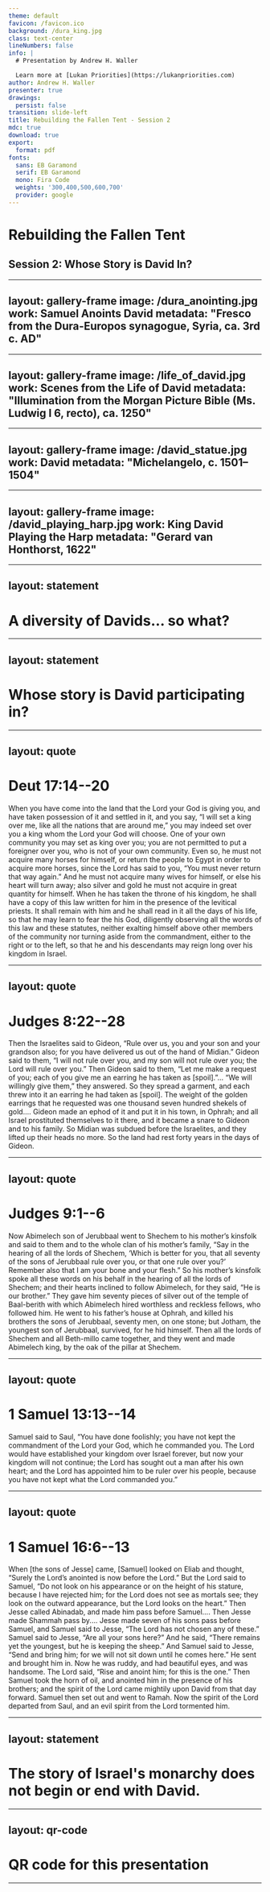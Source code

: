 ```yaml
---
theme: default
favicon: /favicon.ico
background: /dura_king.jpg
class: text-center
lineNumbers: false
info: |
  # Presentation by Andrew H. Waller

  Learn more at [Lukan Priorities](https://lukanpriorities.com)
author: Andrew H. Waller
presenter: true
drawings:
  persist: false
transition: slide-left
title: Rebuilding the Fallen Tent - Session 2
mdc: true
download: true
export:
  format: pdf
fonts:
  sans: EB Garamond
  serif: EB Garamond
  mono: Fira Code
  weights: '300,400,500,600,700'
  provider: google
---
```


# Rebuilding the Fallen Tent

## Session 2: Whose Story is David In?

---
layout: gallery-frame
image: /dura_anointing.jpg
work: Samuel Anoints David
metadata: "Fresco from the Dura-Europos synagogue, Syria, ca. 3rd c. AD"
---

<!--
* The Dura-Europos synagogue consistutes of of the oldest known examples of Jewish art.
  * One striking thing about this depiction of David is that he is portrayed as an essentially Greek or Roman figure.
  * This David takes the form of a beardless Hellenistic youth and is anointed by a toga-wearing Samuel.
* The depiction in the synagogue is joined by a nearby third century Christian church, which also features depictions of David, notably his battle with Goliath.
  * For more on this, see [Michael Peppard](https://www.ancientjewreview.com/read/2016/4/18/david-as-warrior-at-dura-europos).
-->

---
layout: gallery-frame
image: /life_of_david.jpg
work: Scenes from the Life of David
metadata: "Illumination from the Morgan Picture Bible (Ms. Ludwig I 6, recto), ca. 1250"
---

---
layout: gallery-frame
image: /david_statue.jpg
work: David
metadata: "Michelangelo, c. 1501–1504"
---

<!--
* This portrayal utilizes the atheletic ideal of the Renaissance-era revival of the *classical* ideal.
* David is dragged through time into a 16th century appropriation of a 5th century BC Greek ideal.
* This particular work has become, in turn, an exemplar of that Renaissance appropriation.
-->

---
layout: gallery-frame
image: /david_playing_harp.jpg
work: King David Playing the Harp
metadata: "Gerard van Honthorst, 1622"
---

<!--
* This representation is notable for David's upward gaze, suggesting divine inspiration for his music.
-->

---
layout: statement
---

# A diversity of Davids... so what?

<!--
* There are a few pitfalls that we encounter when trying understand David.
* First, there is the temptation to turn David into a moral exemplar.
  * That is, we take the idea that David is a "man after God's own heart" and then find ways to ignore or excuse the problems that go along with David's story.
  * For the Mark Driscolls of the world, David becomes a model of masculinity, the prototypical warrior-king. Or, better yet, a warrior-poet, or perhaps even a warrior-pastor.
  * While there may be some good that can come of considering David in these terms, treating David as a sort of King Arthur figure or romanticizing his story will not serve us well.
* Second, there is a related temptation to solely focus on David's flaws.
  * This preaches very well!
  * David was Israel's great king, but he failed in myriad ways, therefore we need a better king, i.e., Jesus.
    * This turns David's story into one massive Jesus-juke: David was really messed up, but Jesus is our perfect king.
  * Again, while there is some truth here, this is plainly not the way that, for example, the New Testament authors talk about David.
    * No one in the NT says, "David was a garbage king, but Jesus is the real deal."
* Third, we can psychologize David.
  * David's latent presence in the Psalms prompts various levels of psychological analysis of David's character, his emotions, and his interior life.
  * These perspectives on David are almost entirely conjecture and don't ultimately craft a reliable portrait of David as a person.
    * While from a canonical perspective, the Davidic superscriptions are a helpful guide for situating some of the Psalms, they are not a reliable source for understanding David's life.
    * We will address the David of the Psalms more in a future session.
-->

---
layout: statement
---

# Whose story is David participating in?

---
layout: quote
---

# Deut 17:14--20
When you have come into the land that the <sc>Lord</sc> your God is giving you, and have taken possession of it and settled in it, and you say, “I will set a king over me, like all the nations that are around me,” you may indeed set over you a king whom the <sc>Lord</sc> your God will choose.
One of your own community you may set as king over you; you are not permitted to put a foreigner over you, who is not of your own community.
Even so, he must not acquire many horses for himself, or return the people to Egypt in order to acquire more horses, since the <sc>Lord</sc> has said to you, “You must never return that way again.”
And he must not acquire many wives for himself, or else his heart will turn away; also silver and gold he must not acquire in great quantity for himself.
When he has taken the throne of his kingdom, he shall have a copy of this law written for him in the presence of the levitical priests.
It shall remain with him and he shall read in it all the days of his life, so that he may learn to fear the <sc></sc> his God, diligently observing all the words of this law and these statutes, neither exalting himself above other members of the community nor turning aside from the commandment, either to the right or to the left, so that he and his descendants may reign long over his kingdom in Israel.

---
layout: quote
---

# Judges 8:22--28
Then the Israelites said to Gideon, “Rule over us, you and your son and your grandson also; for you have delivered us out of the hand of Midian.”
Gideon said to them, “I will not rule over you, and my son will not rule over you; the <sc>Lord</sc> will rule over you.”
Then Gideon said to them, “Let me make a request of you; each of you give me an earring he has taken as \[spoil\].”...
“We will willingly give them,” they answered. So they spread a garment, and each threw into it an earring he had taken as \[spoil\].
The weight of the golden earrings that he requested was one thousand seven hundred shekels of gold\.\.\.\.
Gideon made an ephod of it and put it in his town, in Ophrah; and all Israel prostituted themselves to it there, and it became a snare to Gideon and to his family.
So Midian was subdued before the Israelites, and they lifted up their heads no more. So the land had rest forty years in the days of Gideon. 

---
layout: quote
---

# Judges 9:1--6
Now Abimelech son of Jerubbaal went to Shechem to his mother’s kinsfolk and said to them and to the whole clan of his mother’s family, “Say in the hearing of all the lords of Shechem, ‘Which is better for you, that all seventy of the sons of Jerubbaal rule over you, or that one rule over you?’ Remember also that I am your bone and your flesh.”
So his mother’s kinsfolk spoke all these words on his behalf in the hearing of all the lords of Shechem; and their hearts inclined to follow Abimelech, for they said, “He is our brother.”
They gave him seventy pieces of silver out of the temple of Baal-berith with which Abimelech hired worthless and reckless fellows, who followed him.
He went to his father’s house at Ophrah, and killed his brothers the sons of Jerubbaal, seventy men, on one stone; but Jotham, the youngest son of Jerubbaal, survived, for he hid himself.
Then all the lords of Shechem and all Beth-millo came together, and they went and made Abimelech king, by the oak of the pillar at Shechem.

<!--
* Abimelech is not chosen by God, but he is Israel's first king.
* The referain throughout Judges that "there was no king in Israel" now takes on a different implication: there is a king in Israel, but he is not the king that will obey Deuteronomy 17.
  * Both literally and figuratively, this king is lawless.
  * Abimelech's attempt to set up a generational dynasty ends in disaster. He orders his armor-bearer to kill him (Judges 9:54), just as Saul will do (1 Sam 31:4). Saul's armor-bearer will refuse, but Abimelech's will not.
-->

---
layout: quote
---

# 1 Samuel 13:13--14
Samuel said to Saul, “You have done foolishly; you have not kept the commandment of the <sc>Lord</sc> your God, which he commanded you.
The <sc>Lord</sc> would have established your kingdom over Israel forever, but now your kingdom will not continue; the <sc>Lord</sc> has sought out a man after his own heart; and the <sc>Lord</sc> has appointed him to be ruler over his people, because you have not kept what the <sc>Lord</sc> commanded you.”

<!--
* Notably, there's a separation between Israel's monarchy and the worship of God, i.e., the king is not in charge of cult.
  * While the boundaries between priest and prophet get blurry at times, the sons of Aaron are the priests, not Moses or Israel's future kings.
  * Moses's sons take roles as Levites, subordinate to the sons of Aaron.
    * Likewise, the king is not a cultic leader.
  * Saul's downfall is marked by his usurpation of cult, just like Gideon and Abimelech.
    * Whereas Gideon imitates the Golden Calf incident, Saul does something somewhat more subtle. While this is not the worship of an image, it is still unlawful cult and therefore a violation of the law.
-->

---
layout: quote
---

# 1 Samuel 16:6--13
When \[the sons of Jesse\] came, \[Samuel\] looked on Eliab and thought, “Surely the <sc>Lord</sc>’s anointed is now before the <sc>Lord</sc>.”
But the <sc>Lord</sc> said to Samuel, “Do not look on his appearance or on the height of his stature, because I have rejected him; for the <sc>Lord</sc> does not see as mortals see; they look on the outward appearance, but the <sc>Lord</sc> looks on the heart.”
Then Jesse called Abinadab, and made him pass before Samuel\.\.\.\.
Then Jesse made Shammah pass by\.\.\.\.
Jesse made seven of his sons pass before Samuel, and Samuel said to Jesse, “The <sc>Lord</sc> has not chosen any of these.”
Samuel said to Jesse, “Are all your sons here?” And he said, “There remains yet the youngest, but he is keeping the sheep.”
And Samuel said to Jesse, “Send and bring him; for we will not sit down until he comes here.”
He sent and brought him in.
Now he was ruddy, and had beautiful eyes, and was handsome.
The <sc>Lord</sc> said, “Rise and anoint him; for this is the one.”
Then Samuel took the horn of oil, and anointed him in the presence of his brothers; and the spirit of the <sc>Lord</sc> came mightily upon <span v-mark="{ color: '#f72f47', type: 'circle', strokeWidth: 5 }">David</span> from that day forward.
Samuel then set out and went to Ramah.
Now the spirit of the <sc>Lord</sc> departed from Saul, and an evil spirit from the <sc>Lord</sc> tormented him.

---
layout: statement
---

# The story of Israel's monarchy does not begin or end with David.

---
layout: qr-code
---
# QR code for this presentation
---
